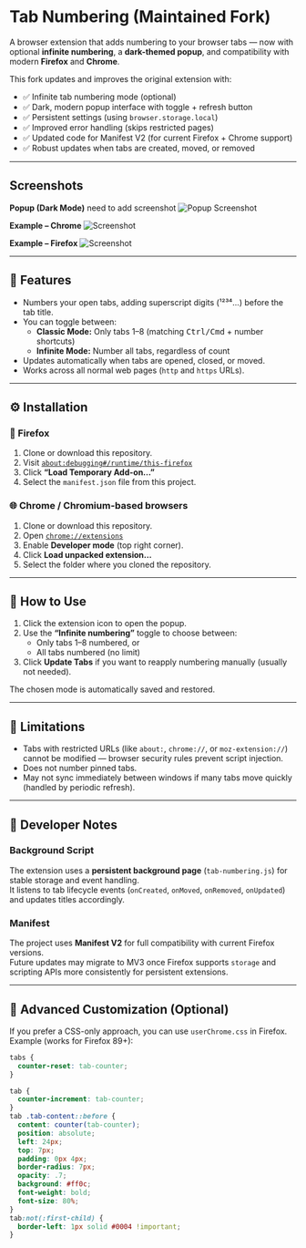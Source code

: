 # Tab Numbering (Maintained Fork)

A browser extension that adds numbering to your browser tabs — now with optional **infinite numbering**, a **dark-themed popup**, and compatibility with modern **Firefox** and **Chrome**.

This fork updates and improves the original extension with:
- ✅ Infinite tab numbering mode (optional)
- ✅ Dark, modern popup interface with toggle + refresh button
- ✅ Persistent settings (using `browser.storage.local`)
- ✅ Improved error handling (skips restricted pages)
- ✅ Updated code for Manifest V2 (for current Firefox + Chrome support)
- ✅ Robust updates when tabs are created, moved, or removed

---

## Screenshots

**Popup (Dark Mode)**
need to add screenshot
![Popup Screenshot](./screenshot-popup.png)

**Example – Chrome**
![Screenshot](./screenshot-chrome.png)

**Example – Firefox**
![Screenshot](./screenshot-firefox.png)

---

## 🧩 Features

- Numbers your open tabs, adding superscript digits (¹²³⁴...) before the tab title.  
- You can toggle between:
  - **Classic Mode:** Only tabs 1–8 (matching <kbd>Ctrl/Cmd</kbd> + number shortcuts)
  - **Infinite Mode:** Number all tabs, regardless of count
- Updates automatically when tabs are opened, closed, or moved.
- Works across all normal web pages (`http` and `https` URLs).

---

## ⚙️ Installation

### 🦊 Firefox
1. Clone or download this repository.
2. Visit [`about:debugging#/runtime/this-firefox`](about:debugging#/runtime/this-firefox)
3. Click **“Load Temporary Add-on…”**
4. Select the `manifest.json` file from this project.

### 🌐 Chrome / Chromium-based browsers
1. Clone or download this repository.
2. Open [`chrome://extensions`](chrome://extensions)
3. Enable **Developer mode** (top right corner).
4. Click **Load unpacked extension…**
5. Select the folder where you cloned the repository.

---

## 🧠 How to Use

1. Click the extension icon to open the popup.
2. Use the **“Infinite numbering”** toggle to choose between:
   - Only tabs 1–8 numbered, or
   - All tabs numbered (no limit)
3. Click **Update Tabs** if you want to reapply numbering manually (usually not needed).

The chosen mode is automatically saved and restored.

---

## 🚫 Limitations

- Tabs with restricted URLs (like `about:`, `chrome://`, or `moz-extension://`) cannot be modified — browser security rules prevent script injection.
- Does not number pinned tabs.
- May not sync immediately between windows if many tabs move quickly (handled by periodic refresh).

---

## 🧰 Developer Notes

### Background Script
The extension uses a **persistent background page** (`tab-numbering.js`) for stable storage and event handling.  
It listens to tab lifecycle events (`onCreated`, `onMoved`, `onRemoved`, `onUpdated`) and updates titles accordingly.

### Manifest
The project uses **Manifest V2** for full compatibility with current Firefox versions.  
Future updates may migrate to MV3 once Firefox supports `storage` and scripting APIs more consistently for persistent extensions.

---

## 🧩 Advanced Customization (Optional)
If you prefer a CSS-only approach, you can use `userChrome.css` in Firefox.  
Example (works for Firefox 89+):

```css
tabs {
  counter-reset: tab-counter;
}

tab {
  counter-increment: tab-counter;
}
tab .tab-content::before {
  content: counter(tab-counter);
  position: absolute;
  left: 24px;
  top: 7px;
  padding: 0px 4px;
  border-radius: 7px;
  opacity: .7;
  background: #ff0c;
  font-weight: bold;
  font-size: 80%;
}
tab:not(:first-child) {
  border-left: 1px solid #0004 !important;
}
